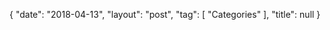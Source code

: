 {
   "date": "2018-04-13",
   "layout": "post",
   "tag": [
      "Categories"
   ],
   "title": null
}

 